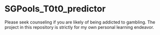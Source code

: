 # SGPools_T0t0_predictor

Please seek counseling if you are likely of being addicted to gambling. 
The project in this repository is strictly for my own personal learning endeavor. 
